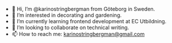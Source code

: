 - 👋 Hi, I’m @karinostringbergman from Göteborg in Sweden.
- 👀 I’m interested in decorating and gardening.
- 🌱 I’m currently learning frontend development at EC Utbildning.
- 💞️ I’m looking to collaborate on technical writing.
- 📫 How to reach me: karinostringbergman@gmail.com

<!---
karinostringbergman/karinostringbergman is a ✨ special ✨ repository because its `README.md` (this file) appears on your GitHub profile.
You can click the Preview link to take a look at your changes.
--->
